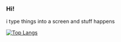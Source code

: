 ### Hi!

i type things into a screen and stuff happens

[![Top Langs](https://github-readme-stats.vercel.app/api/top-langs/?username=guilded1)](https://github.com/anuraghazra/github-readme-stats)
